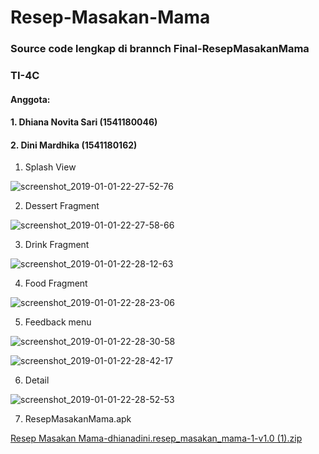 # Resep-Masakan-Mama

### Source code lengkap di brannch Final-ResepMasakanMama
### TI-4C

#### Anggota:
#### 1. Dhiana Novita Sari (1541180046)
#### 2. Dini Mardhika (1541180162)
1. Splash View

![screenshot_2019-01-01-22-27-52-76](https://user-images.githubusercontent.com/43565754/50574478-f5aa5f00-0e1b-11e9-914e-ae92466338aa.png)


2. Dessert Fragment

![screenshot_2019-01-01-22-27-58-66](https://user-images.githubusercontent.com/43565754/50574501-6cdff300-0e1c-11e9-80f4-ab040be978c5.png)


3. Drink Fragment

![screenshot_2019-01-01-22-28-12-63](https://user-images.githubusercontent.com/43565754/50574505-8f720c00-0e1c-11e9-96b7-48751438ce0e.png)


4. Food Fragment

![screenshot_2019-01-01-22-28-23-06](https://user-images.githubusercontent.com/43565754/50574512-a4e73600-0e1c-11e9-98b9-ad14c5ea29ea.png)

5. Feedback menu

![screenshot_2019-01-01-22-28-30-58](https://user-images.githubusercontent.com/43565754/50574517-b8929c80-0e1c-11e9-8076-6a5f79368ea7.png)

![screenshot_2019-01-01-22-28-42-17](https://user-images.githubusercontent.com/43565754/50574521-c9431280-0e1c-11e9-9142-e6e56fe4d20d.png)


6. Detail

![screenshot_2019-01-01-22-28-52-53](https://user-images.githubusercontent.com/43565754/50574529-d6f89800-0e1c-11e9-9b78-a7ce7e344a59.png)

7. ResepMasakanMama.apk

[Resep Masakan Mama-dhianadini.resep_masakan_mama-1-v1.0 (1).zip](https://github.com/dhiananovitas/Resep-Masakan-Mama/files/2719457/Resep.Masakan.Mama-dhianadini.resep_masakan_mama-1-v1.0.1.zip)
